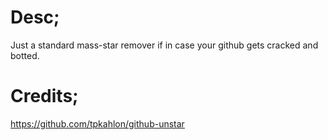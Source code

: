 # Desc;

Just a standard mass-star remover if in case your github gets cracked and botted.

# Credits;

https://github.com/tpkahlon/github-unstar
